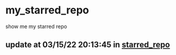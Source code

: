 # my_starred_repo
show me my starred repo

update at 03/15/22 20:13:45 in [starred_repo](./index.html)
---

